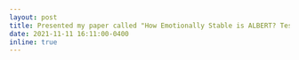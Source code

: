 ```yaml
---
layout: post
title: Presented my paper called "How Emotionally Stable is ALBERT? Testing Robustness with Stochastic Weight Averaging on a Sentiment Analysis Task" at the Eval4NLP Workshop, co-located with EMNLP 2021!
date: 2021-11-11 16:11:00-0400
inline: true
---
```

